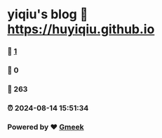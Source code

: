# yiqiu's blog :link: https://huyiqiu.github.io 
### :page_facing_up: [1](https://huyiqiu.github.io/tag.html) 
### :speech_balloon: 0 
### :hibiscus: 263 
### :alarm_clock: 2024-08-14 15:51:34 
### Powered by :heart: [Gmeek](https://github.com/Meekdai/Gmeek)
